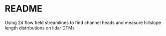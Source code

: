 # README #

Using 2d flow field streamlines to find channel heads and measure hillslope length distributions on lidar DTMs
